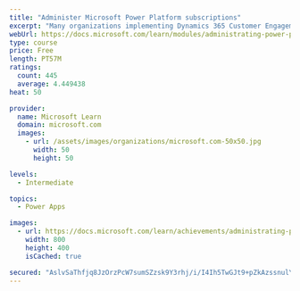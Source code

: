 ```yaml
---
title: "Administer Microsoft Power Platform subscriptions"
excerpt: "Many organizations implementing Dynamics 365 Customer Engagement apps on the Microsoft Power Platform are unaware of the amazing capabilities included with their subscription. By default, your subscription includes Microsoft Portals, Gamification, and Voice of the Customer surveys, in addition to technical capabilities like backup and restore, and integrated planning for updates and upgrades. This module focuses on showcasing the great default capabilities you have access to."
webUrl: https://docs.microsoft.com/learn/modules/administrating-power-platform-subscriptions/
type: course
price: Free
length: PT57M
ratings:
  count: 445
  average: 4.449438
heat: 50

provider:
  name: Microsoft Learn
  domain: microsoft.com
  images:
    - url: /assets/images/organizations/microsoft.com-50x50.jpg
      width: 50
      height: 50

levels:
  - Intermediate

topics:
  - Power Apps

images:
  - url: https://docs.microsoft.com/learn/achievements/administrating-power-platform-subscriptions-social.png
    width: 800
    height: 400
    isCached: true

secured: "AslvSaThfjq8JzOrzPcW7sumSZzsk9Y3rhj/i/I4Ih5TwGJt9+pZkAzssnulYewruwE5sHxqAHhHlYQkoyfyKpOFF/Een2GN+TSWL8EewEA5tmUmGC1orCpNzoLAXH52e5IBUeUznGBKsabnZHp9EnxRqQ34uzXvITGzD5kPUWmz5CmlWwQNV59JdUo0AixiurEomgktwta7WtKO9vYw3c5z2Bv15cSX5ogQ+H3lYD9n/TYKHenUjrhdCapWN1ldhnW60lBxP+ShRLtZiV4LqcMfu6CevsjAFv0bdgg981x1EFWL0o/GdD86yZ+U40mslIIc9JdNrrIAp7IG4aAEfD3o57xJckiV0pVn97twT7j6Ko/AAscST7JPYKZJAMB3Oz8+qZLelDiVAn5F/HdIS8d9z0uFOX561kQYrL3kpvY=;1sLC6OpeHJu48xB/bXgwEg=="
---
```


